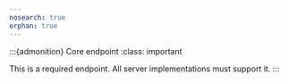 ```yaml
---
nosearch: true
orphan: true
---
```


:::{admonition} Core endpoint
:class: important

This is a required endpoint. All server implementations must support it.
:::
